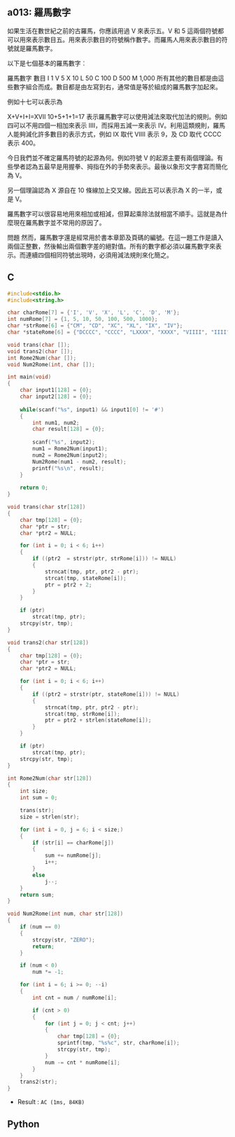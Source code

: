 ## a013: 羅馬數字
如果生活在數世紀之前的古羅馬，你應該用過 V 來表示五。V 和 5 這兩個符號都可以用來表示數目五。用來表示數目的符號稱作數字。而羅馬人用來表示數目的符號就是羅馬數字。

以下是七個基本的羅馬數字︰

 

羅馬數字	數目
I	1
V	5
X	10
L	50
C	100
D	500
M	1,000
所有其他的數目都是由這些數字組合而成。數目都是由左寫到右，通常值是等於組成的羅馬數字加起來。

例如十七可以表示為

X+V+I+I=XVII
10+5+1+1=17
表示羅馬數字可以使用減法來取代加法的規則。例如四可以不用四個一相加來表示 IIII，而採用五減一來表示 IV。利用這類規則，羅馬人能夠減化許多數目的表示方式，例如 IX 取代 VIIII 表示 9，及 CD 取代 CCCC 表示 400。

今日我們並不確定羅馬符號的起源為何。例如符號 V 的起源主要有兩個理論。有些學者認為五最早是用握拳、拇指在外的手勢來表示。最後以象形文字書寫而簡化為 V。

另一個理論認為 X 源自在 10 條線加上交叉線。因此五可以表示為 X 的一半，或是 V。

羅馬數字可以很容易地用來相加或相減，但算起乘除法就相當不順手。這就是為什麼現在羅馬數字並不常用的原因了。

問題
然而，羅馬數字還是經常用於書本章節及頁碼的編號。在這一題工作是讀入兩個正整數，然後輸出兩個數字差的絕對值。所有的數字都必須以羅馬數字來表示。而連續四個相同符號出現時，必須用減法規則來化簡之。

## C
```C
#include<stdio.h>
#include<string.h>

char charRome[7] = {'I', 'V', 'X', 'L', 'C', 'D', 'M'};
int numRome[7] = {1, 5, 10, 50, 100, 500, 1000};
char *strRome[6] = {"CM", "CD", "XC", "XL", "IX", "IV"};
char *stateRome[6] = {"DCCCC", "CCCC", "LXXXX", "XXXX", "VIIII", "IIII"};

void trans(char []);
void trans2(char []);
int Rome2Num(char []);
void Num2Rome(int, char []);

int main(void)
{
	char input1[128] = {0};
	char input2[128] = {0};
	
	while(scanf("%s", input1) && input1[0] != '#')
	{
		int num1, num2;
		char result[128] = {0};
		
		scanf("%s", input2);
		num1 = Rome2Num(input1);
		num2 = Rome2Num(input2);
		Num2Rome(num1 - num2, result);
		printf("%s\n", result);
	}
	
	return 0;
}

void trans(char str[128])
{
    char tmp[128] = {0};
    char *ptr = str;
    char *ptr2 = NULL;

    for (int i = 0; i < 6; i++)
    {
        if ((ptr2  = strstr(ptr, strRome[i])) != NULL)
        {
            strncat(tmp, ptr, ptr2 - ptr);
            strcat(tmp, stateRome[i]); 
            ptr = ptr2 + 2;
        }
    }

    if (ptr)
        strcat(tmp, ptr);
    strcpy(str, tmp);
}

void trans2(char str[128])
{
    char tmp[128] = {0};
    char *ptr = str;
    char *ptr2 = NULL;

    for (int i = 0; i < 6; i++)
    {
        if ((ptr2 = strstr(ptr, stateRome[i])) != NULL)
        {
            strncat(tmp, ptr, ptr2 - ptr);
            strcat(tmp, strRome[i]);
            ptr = ptr2 + strlen(stateRome[i]);
        }
    }

    if (ptr)
        strcat(tmp, ptr);
    strcpy(str, tmp);
}

int Rome2Num(char str[128])
{
    int size;
    int sum = 0;

    trans(str);
    size = strlen(str);

    for (int i = 0, j = 6; i < size;)
    {
        if (str[i] == charRome[j])
        {
            sum += numRome[j];
            i++;
        }
        else
            j--;
    }
    return sum;
}

void Num2Rome(int num, char str[128])
{
    if (num == 0)
    {
        strcpy(str, "ZERO");
        return;
    }

    if (num < 0)
        num *= -1;

    for (int i = 6; i >= 0; --i)
    {
        int cnt = num / numRome[i];

        if (cnt > 0)
        {
            for (int j = 0; j < cnt; j++)
            {
                char tmp[128] = {0};
                sprintf(tmp, "%s%c", str, charRome[i]);
                strcpy(str, tmp);
            }
            num -= cnt * numRome[i];
        }
    }
    trans2(str);
}
```
 * Result : `AC (1ms, 84KB)`

## Python
